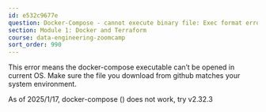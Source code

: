 ```yaml
---
id: e532c9677e
question: Docker-Compose - cannot execute binary file: Exec format error
section: Module 1: Docker and Terraform
course: data-engineering-zoomcamp
sort_order: 990
---
```


This error means the docker-compose executable can’t be opened in current OS. Make sure the file you download from github matches your system environment.

As of 2025/1/17, docker-compose ()  does not work, try v2.32.3

